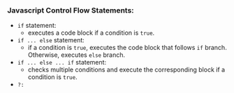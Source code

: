 <h3>Javascript Control Flow Statements:</h3>

- `if` statement:
    * executes a code block if a condition is `true`.
- `if ... else` statement:
    * if a condition is `true`, executes the code block that follows `if` branch. Otherwise, executes `else` branch.
- `if ... else ... if` statement:
    * checks multiple conditions and execute the corresponding block if a condition is `true`.
- `?:`